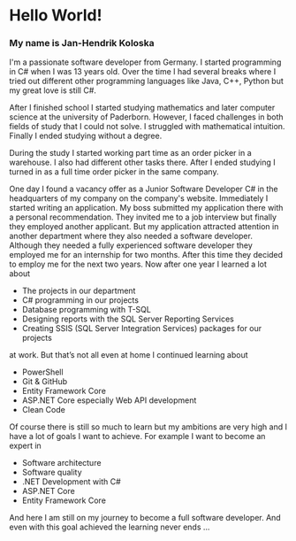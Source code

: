 # Hello World!
### My name is Jan-Hendrik Koloska
I'm a passionate software developer from Germany. I started programming in C# when I was 13 years old. Over the time I had several breaks where I tried out different other programming languages like Java, C++, Python but my great love is still C#.

After I finished school I started studying mathematics and later computer science at the university of Paderborn. However, I faced challenges in both fields of study that I could not solve. I struggled with mathematical intuition. Finally I ended studying without a degree.

During the study I started working part time as an order picker in a warehouse. I also had different other tasks there. After I ended studying I turned in as a full time order picker in the same company.

One day I found a vacancy offer as a Junior Software Developer C# in the headquarters of my company on the company's website. Immediately I started writing an application. My boss submitted my application there with a personal recommendation. They invited me to a job interview but finally they employed another applicant. But my application attracted attention in another department where they also needed a software developer. Although they needed a fully experienced software developer they employed me for an internship for two months. After this time they decided to employ me for the next two years.
Now after one year I learned a lot about
-	The projects in our department
-	C# programming in our projects
-	Database programming with T-SQL
-	Designing reports with the SQL Server Reporting Services
-	Creating SSIS (SQL Server Integration Services) packages for our projects

at work. But that’s not all even at home I continued learning about
-	PowerShell
-	Git & GitHub
-	Entity Framework Core
-	ASP.NET Core especially Web API development
-	Clean Code

Of course there is still so much to learn but my ambitions are very high and I have a lot of goals I want to achieve. For example I want to become an expert in
-	Software architecture
-	Software quality
-	.NET Development with C#
-	ASP.NET Core 
-	Entity Framework Core

And here I am still on my journey to become a full software developer. And even with this goal achieved the learning never ends ...
